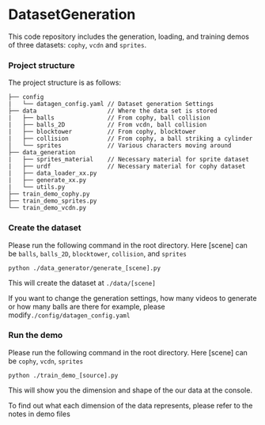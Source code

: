 # DatasetGeneration

This code repository includes the generation, loading, and training demos of three datasets: `cophy`, `vcdn` and `sprites`.

### Project structure

The project structure is as follows:

```
├── config
|   └── datagen_config.yaml // Dataset generation Settings
├── data					// Where the data set is stored
|   ├── balls				// From cophy, ball collision
|   ├── balls_2D			// From vcdn, ball collision
|   ├── blocktower			// From cophy, blocktower
|   ├── collision			// From cophy, a ball striking a cylinder
│   └── sprites				// Various characters moving around
├── data_generation				
|   ├── sprites_material	// Necessary material for sprite dataset
|   ├── urdf				// Necessary material for cophy dataset
|   ├── data_loader_xx.py
|   ├── generate_xx.py
|   └── utils.py
├── train_demo_cophy.py
├── train_demo_sprites.py
└── train_demo_vcdn.py
```

### Create the dataset

Please run the following command in the root directory. Here [scene] can be `balls`, `balls_2D`, `blocktower`, `collision`, and `sprites`

```
python ./data_generator/generate_[scene].py
```

This will create the dataset at `./data/[scene]`

If you want to change the generation settings, how many videos to generate or how many balls are there for example, please modify`./config/datagen_config.yaml`

### Run the demo

Please run the following command in the root directory.  Here [scene] can be `cophy`, `vcdn`, `sprites`

```
python ./train_demo_[source].py
```

This will show you the dimension and shape of the our data at the console.

To find out what each dimension of the data represents, please refer to the notes in demo files

